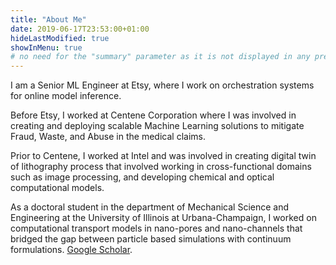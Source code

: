 ```yaml
---
title: "About Me"
date: 2019-06-17T23:53:00+01:00
hideLastModified: true
showInMenu: true
# no need for the "summary" parameter as it is not displayed in any previews
---
```


I am a Senior ML Engineer at Etsy, where I work on orchestration systems for online model inference.

Before Etsy, I worked at Centene Corporation where I was involved in creating and deploying scalable Machine Learning 
solutions to mitigate Fraud, Waste, and Abuse in the medical claims.

Prior to Centene, I worked at Intel and was involved in creating digital twin of lithography process that 
involved working in cross-functional domains such as image processing, and developing chemical and optical computational models.

As a doctoral student in the department of Mechanical Science and Engineering at the University of Illinois at Urbana-Champaign, 
I worked on computational transport models in nano-pores and nano-channels that bridged the gap between 
particle based simulations with continuum formulations. [Google Scholar](https://scholar.google.com/citations?user=v7wZ9hsAAAAJ&hl=en).
